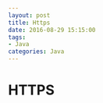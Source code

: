 ```yaml
---
layout: post
title: Https
date: 2016-08-29 15:15:00
tags:
- Java
categories: Java
---
```




# HTTPS



